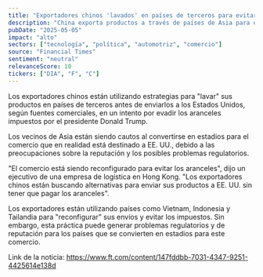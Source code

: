```yaml
---
title: "Exportadores chinos 'lavados' en países de terceros para evitar aranceles de Trump"
description: "China exporta productos a través de países de Asia para evitar impuestos en EE. UU."
pubDate: "2025-05-05"
impact: "alto"
sectors: ["tecnología", "política", "automotriz", "comercio"]
source: "Financial Times"
sentiment: "neutral"
relevanceScore: 10
tickers: ["DIA", "F", "C"]
---
```


Los exportadores chinos están utilizando estrategias para "lavar" sus productos en países de terceros antes de enviarlos a los Estados Unidos, según fuentes comerciales, en un intento por evadir los aranceles impuestos por el presidente Donald Trump.

Los vecinos de Asia están siendo cautos al convertirse en estadios para el comercio que en realidad está destinado a EE. UU., debido a las preocupaciones sobre la reputación y los posibles problemas regulatorios.

"El comercio está siendo reconfigurado para evitar los aranceles", dijo un ejecutivo de una empresa de logística en Hong Kong. "Los exportadores chinos están buscando alternativas para enviar sus productos a EE. UU. sin tener que pagar los aranceles".

Los exportadores están utilizando países como Vietnam, Indonesia y Tailandia para "reconfigurar" sus envíos y evitar los impuestos. Sin embargo, esta práctica puede generar problemas regulatorios y de reputación para los países que se convierten en estadios para este comercio.

Link de la noticia: https://www.ft.com/content/147fddbb-7031-4347-9251-4425614e138d